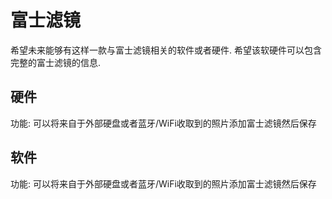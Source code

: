 # 富士滤镜

希望未来能够有这样一款与富士滤镜相关的软件或者硬件. 希望该软硬件可以包含完整的富士滤镜的信息.

## 硬件

功能: 可以将来自于外部硬盘或者蓝牙/WiFi收取到的照片添加富士滤镜然后保存

## 软件

功能: 可以将来自于外部硬盘或者蓝牙/WiFi收取到的照片添加富士滤镜然后保存